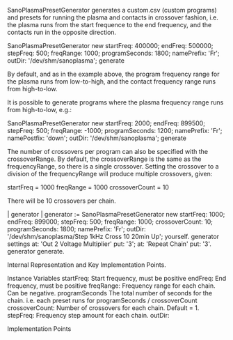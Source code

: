 SanoPlasmaPresetGenerator generates a custom.csv (custom programs) and presets for running the plasma and contacts in crossover fashion, i.e. the plasma runs from the start frequence to the end frequency, and the contacts run in the opposite direction.

SanoPlasmaPresetGenerator new
	startFreq: 400000;
	endFreq: 500000;
	stepFreq: 500;
	freqRange: 1000;
	programSeconds: 1800;
	namePrefix: 'Fr';
	outDir: '/dev/shm/sanoplasma';
	generate


By default, and as in the example above, the program frequency range for the plasma runs from low-to-high, and the contact frequency range runs from high-to-low.

It is possible to generate programs where the plasma frequency range runs from high-to-low, e.g.:

SanoPlasmaPresetGenerator new
	startFreq: 2000;
	endFreq: 899500;
	stepFreq: 500;
	freqRange: -1000;
	programSeconds: 1200;
	namePrefix: 'Fr';
	namePostfix: 'down';
	outDir: '/dev/shm/sanoplasma';
	generate

The number of crossovers per program can also be specified with the crossoverRange.  By default, the crossoverRange is the same as the frequencyRange, so there is a single crossover.  Setting the crossover to a division of the frequencyRange will produce multiple crossovers, given:

startFreq = 1000
freqRange = 1000
crossoverCount = 10

There will be 10 crossovers per chain.

| generator |
generator := SanoPlasmaPresetGenerator new
	startFreq: 1000;
	endFreq: 899000;
	stepFreq: 500;
	freqRange: 1000;
	crossoverCount: 10;
	programSeconds: 1800;
	namePrefix: 'Fr';
	outDir: '/dev/shm/sanoplasma/Step 1kHz Cross 10 20min Up';
	yourself.
generator settings
	at: 'Out 2 Voltage Multiplier' put: '3';
	at: 'Repeat Chain' put: '3'.
generator generate.



 
Internal Representation and Key Implementation Points.

Instance Variables
	startFreq:		<Integer>	Start frequency, must be positive
	endFreq:			<Integer> End frequency, must be positive
	freqRange:		<Integer> Frequency range for each chain.  Can be negative.
	programSeconds 	<Integer> The total number of seconds for the chain.
							i.e. each preset runs for programSeconds / crossoverCount
	crossoverCount: <Integer> Number of crossovers for each chain.  Default = 1.
	stepFreq:			<Integer> Frequency step amount for each chain.
	outDir:			<String>


Implementation Points